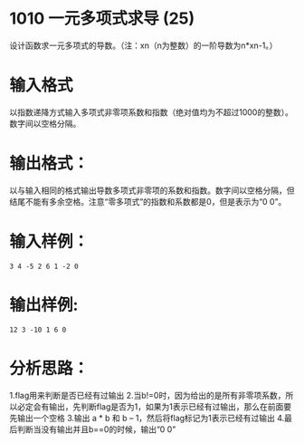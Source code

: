 #  1010 一元多项式求导 (25)
设计函数求一元多项式的导数。（注：xn（n为整数）的一阶导数为n*xn-1。）

# 输入格式
以指数递降方式输入多项式非零项系数和指数（绝对值均为不超过1000的整数）。数字间以空格分隔。

# 输出格式：
以与输入相同的格式输出导数多项式非零项的系数和指数。数字间以空格分隔，但结尾不能有多余空格。注意“零多项式”的指数和系数都是0，但是表示为“0 0”。

# 输入样例：
```
3 4 -5 2 6 1 -2 0
```

# 输出样例:
```
12 3 -10 1 6 0 
```

# 分析思路：
1.flag用来判断是否已经有过输出
2.当b!=0时，因为给出的是所有非零项系数，所以必定会有输出，先判断flag是否为1，如果为1表示已经有过输出，那么在前面要先输出一个空格
3.输出 a * b 和 b – 1，然后将flag标记为1表示已经有过输出
4.最后判断当没有输出并且b==0的时候，输出“0 0”